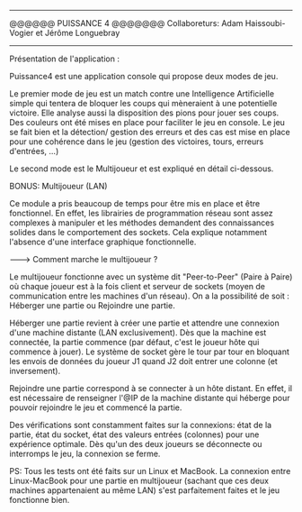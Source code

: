 ------------------------------------------------------------------

@@@@@@ PUISSANCE 4 @@@@@@@
Collaboreturs: Adam Haissoubi-Vogier et Jérôme Longuebray

------------------------------------------------------------------


Présentation de l'application : 

Puissance4 est une application console qui propose deux modes de jeu.

Le premier mode de jeu est un match contre une Intelligence Artificielle simple qui tentera de bloquer les coups qui mèneraient à une potentielle victoire. Elle analyse aussi la disposition des pions pour jouer ses coups. Des couleurs ont été mises en place pour faciliter le jeu en console.
Le jeu se fait bien et la détection/ gestion des erreurs et des cas est mise en place pour une cohérence dans le jeu (gestion des victoires, tours, erreurs d'entrées, ...)

Le second mode est le Multijoueur et est expliqué en détail ci-dessous.


BONUS: Multijoueur (LAN)

Ce module a pris beaucoup de temps pour être mis en place et être fonctionnel. En effet, les librairies de programmation réseau sont assez complexes à manipuler et les méthodes demandent des connaissances solides dans le comportement des sockets. Cela explique notamment l'absence d'une interface graphique fonctionnelle.

---> Comment marche le multijoueur ?

Le multijoueur fonctionne avec un système dit "Peer-to-Peer" (Paire à Paire) où chaque joueur est à la fois client et serveur de sockets (moyen de communication entre les machines d'un réseau). On a la possibilité de soit : Héberger une partie ou Rejoindre une partie. 

Héberger une partie revient à créer une partie et attendre une connexion d'une machine distante (LAN exclusivement). Dès que la machine est connectée, la partie commence (par défaut, c'est le joueur hôte qui commence à jouer). Le système de socket gère le tour par tour en bloquant les envois de données du joueur J1 quand J2 doit entrer une colonne (et inversement).

Rejoindre une partie correspond à se connecter à un hôte distant. En effet, il est nécessaire de renseigner l'@IP de la machine distante qui héberge pour pouvoir rejoindre le jeu et commencé la partie.

Des vérifications sont constamment faites sur la connexions: état de la partie, état du socket, état des valeurs entrées (colonnes) pour une expérience optimale. Dès qu'un des deux joueurs se déconnecte ou interromps le jeu, la connexion se ferme.

PS: Tous les tests ont été faits sur un Linux et MacBook. La connexion entre Linux-MacBook pour une partie en multijoueur (sachant que ces deux machines appartenaient au même LAN) s'est parfaitement faites et le jeu fonctionne bien.